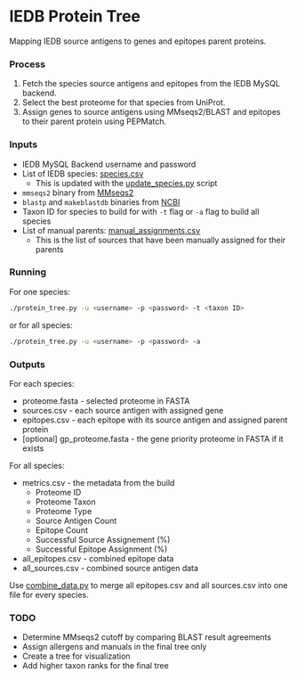 # IEDB Protein Tree 

Mapping IEDB source antigens to genes and epitopes parent proteins. 

### Process
1. Fetch the species source antigens and epitopes from the IEDB MySQL backend.
2. Select the best proteome for that species from UniProt.
3. Assign genes to source antigens using MMseqs2/BLAST and epitopes to their parent protein using PEPMatch.

### Inputs
- IEDB MySQL Backend username and password
- List of IEDB species: [species.csv](species.csv)
    - This is updated with the [update_species.py](update_species.py) script
- `mmseqs2` binary from [MMseqs2](https://github.com/soedinglab/MMseqs2/releases)
- `blastp` and `makeblastdb` binaries from [NCBI](https://ftp.ncbi.nlm.nih.gov/blast/executables/blast+/LATEST/)
- Taxon ID for species to build for with `-t` flag or `-a` flag to build all species
- List of manual parents: [manual_assignments.csv](manual_assignments.csv)
    - This is the list of sources that have been manually assigned for their parents

### Running
For one species:
``` bash
./protein_tree.py -u <username> -p <password> -t <taxon ID>
```
or for all species:
``` bash
./protein_tree.py -u <username> -p <password> -a
```

### Outputs

For each species:
- proteome.fasta - selected proteome in FASTA
- sources.csv - each source antigen with assigned gene
- epitopes.csv - each epitope with its source antigen and assigned parent protein
- [optional] gp_proteome.fasta - the gene priority proteome in FASTA if it exists

For all species:
- metrics.csv - the metadata from the build
    - Proteome ID
    - Proteome Taxon
    - Proteome Type
    - Source Antigen Count
    - Epitope Count
    - Successful Source Assignement (%)
    - Successful Epitope Assignment (%)
- all_epitopes.csv - combined epitope data
- all_sources.csv - combined source antigen data

Use [combine_data.py](combine_data.py) to merge all epitopes.csv and all sources.csv into one file for every species.

### TODO
- Determine MMseqs2 cutoff by comparing BLAST result agreements
- Assign allergens and manuals in the final tree only
- Create a tree for visualization
- Add higher taxon ranks for the final tree